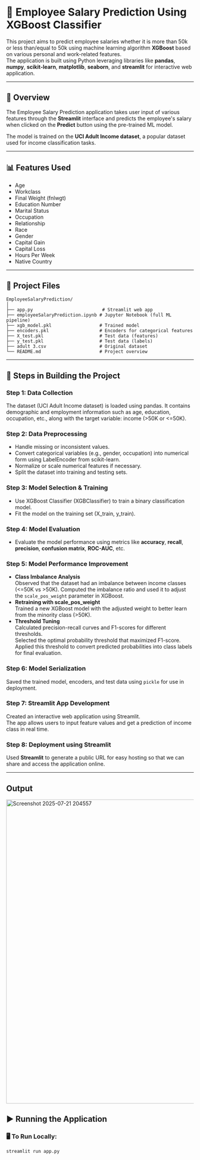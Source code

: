 # 💼 Employee Salary Prediction Using XGBoost Classifier

This project aims to predict employee salaries whether it is more than 50k or less than/equal to 50k using machine learning algorithm **XGBoost** based on various personal and work-related features.  
The application is built using Python leveraging libraries like **pandas**, **numpy**, **scikit-learn**, **matplotlib**, **seaborn**, and **streamlit** for interactive web application.

---

## 📌 Overview

The Employee Salary Prediction application takes user input of various features through the **Streamlit** interface and predicts the employee's salary when clicked on the **Predict** button using the pre-trained ML model.

The model is trained on the **UCI Adult Income dataset**, a popular dataset used for income classification tasks.

---

## 📊 Features Used

- Age  
- Workclass  
- Final Weight (fnlwgt)  
- Education Number  
- Marital Status  
- Occupation  
- Relationship  
- Race  
- Gender  
- Capital Gain  
- Capital Loss  
- Hours Per Week  
- Native Country  

---

## 📁 Project Files
```text
EmployeeSalaryPrediction/
│
├── app.py                          # Streamlit web app
├── employeeSalaryPrediction.ipynb # Jupyter Notebook (full ML pipeline)
├── xgb_model.pkl                  # Trained model
├── encoders.pkl                   # Encoders for categorical features
├── X_test.pkl                     # Test data (features)
├── y_test.pkl                     # Test data (labels)
├── adult 3.csv                    # Original dataset
└── README.md                      # Project overview

```
---

## 🔧 Steps in Building the Project

### Step 1: Data Collection  
The dataset (UCI Adult Income dataset) is loaded using pandas. It contains demographic and employment information such as age, education, occupation, etc., along with the target variable: income (>50K or <=50K).

### Step 2: Data Preprocessing  
- Handle missing or inconsistent values.  
- Convert categorical variables (e.g., gender, occupation) into numerical form using LabelEncoder from scikit-learn.  
- Normalize or scale numerical features if necessary.  
- Split the dataset into training and testing sets.

### Step 3: Model Selection & Training  
- Use XGBoost Classifier (XGBClassifier) to train a binary classification model.  
- Fit the model on the training set (X_train, y_train).

### Step 4: Model Evaluation  
- Evaluate the model performance using metrics like **accuracy**, **recall**, **precision**, **confusion matrix**, **ROC-AUC**, etc.

### Step 5: Model Performance Improvement  
- **Class Imbalance Analysis**  
  Observed that the dataset had an imbalance between income classes (<=50K vs >50K). Computed the imbalance ratio and used it to adjust the `scale_pos_weight` parameter in XGBoost.  
- **Retraining with scale_pos_weight**  
  Trained a new XGBoost model with the adjusted weight to better learn from the minority class (>50K).  
- **Threshold Tuning**  
  Calculated precision-recall curves and F1-scores for different thresholds.  
  Selected the optimal probability threshold that maximized F1-score.  
  Applied this threshold to convert predicted probabilities into class labels for final evaluation.

### Step 6: Model Serialization  
Saved the trained model, encoders, and test data using `pickle` for use in deployment.

### Step 7: Streamlit App Development  
Created an interactive web application using Streamlit.  
The app allows users to input feature values and get a prediction of income class in real time.

### Step 8: Deployment using Streamlit  
Used **Streamlit** to generate a public URL for easy hosting so that we can share and access the application online.

---
## Output
<img width="669" height="814" alt="Screenshot 2025-07-21 204557" src="https://github.com/user-attachments/assets/4696ae64-d6f6-45d5-9546-c876020cc9c5" />

## ▶️ Running the Application

### 🖥️ To Run Locally:
```bash
streamlit run app.py
```

